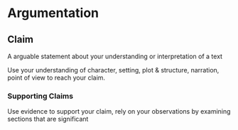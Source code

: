 # Argumentation

## Claim
A arguable statement about your understanding or interpretation of a text

Use your understanding of character, setting, plot & structure, narration, point of view to reach your claim.

### Supporting Claims
Use evidence to support your claim, rely on your observations by examining sections that are significant